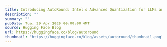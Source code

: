 ```yaml
---
title: Introducing AutoRound: Intel’s Advanced Quantization for LLMs and VLMs
description: ""
summary: ""
pubDate: Tue, 29 Apr 2025 00:00:00 GMT
source: Hugging Face Blog
url: https://huggingface.co/blog/autoround
thumbnail: "https://huggingface.co/blog/assets/autoround/thumbnail.png"
---
```


